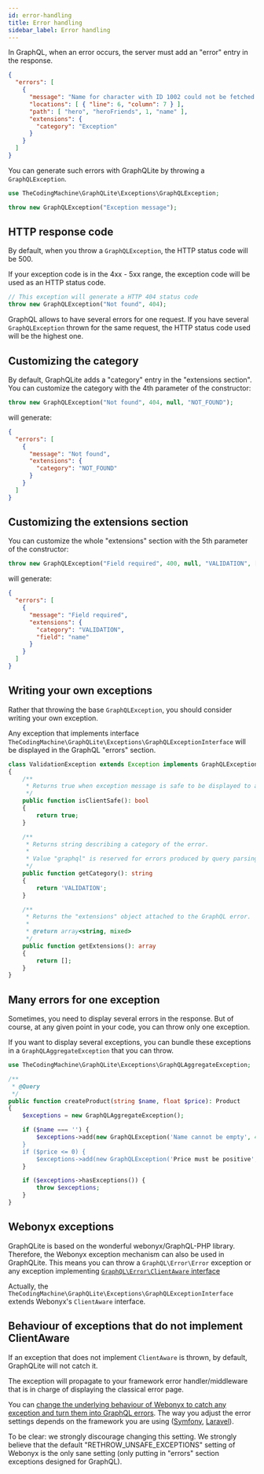```yaml
---
id: error-handling
title: Error handling
sidebar_label: Error handling
---
```


In GraphQL, when an error occurs, the server must add an "error" entry in the response.

```json
{
  "errors": [
    {
      "message": "Name for character with ID 1002 could not be fetched.",
      "locations": [ { "line": 6, "column": 7 } ],
      "path": [ "hero", "heroFriends", 1, "name" ],
      "extensions": {
        "category": "Exception"
      }
    }
  ]
}
```

You can generate such errors with GraphQLite by throwing a `GraphQLException`.

```php
use TheCodingMachine\GraphQLite\Exceptions\GraphQLException;

throw new GraphQLException("Exception message");
```

## HTTP response code

By default, when you throw a `GraphQLException`, the HTTP status code will be 500.

If your exception code is in the 4xx - 5xx range, the exception code will be used as an HTTP status code.

```php
// This exception will generate a HTTP 404 status code
throw new GraphQLException("Not found", 404);
```

<div class="alert alert-info">GraphQL allows to have several errors for one request. If you have several 
<code>GraphQLException</code> thrown for the same request, the HTTP status code used will be the highest one.</div>

## Customizing the category

By default, GraphQLite adds a "category" entry in the "extensions section". You can customize the category with the 
4th parameter of the constructor:

```php
throw new GraphQLException("Not found", 404, null, "NOT_FOUND");
```

will generate:

```json
{
  "errors": [
    {
      "message": "Not found",
      "extensions": {
        "category": "NOT_FOUND"
      }
    }
  ]
}
```

## Customizing the extensions section

You can customize the whole "extensions" section with the 5th parameter of the constructor:

```php
throw new GraphQLException("Field required", 400, null, "VALIDATION", ['field' => 'name']);
```

will generate:

```json
{
  "errors": [
    {
      "message": "Field required",
      "extensions": {
        "category": "VALIDATION",
        "field": "name"
      }
    }
  ]
}
```

## Writing your own exceptions

Rather that throwing the base `GraphQLException`, you should consider writing your own exception.

Any exception that implements interface `TheCodingMachine\GraphQLite\Exceptions\GraphQLExceptionInterface` will be displayed
in the GraphQL "errors" section.

```php
class ValidationException extends Exception implements GraphQLExceptionInterface
{
    /**
     * Returns true when exception message is safe to be displayed to a client.
     */
    public function isClientSafe(): bool
    {
        return true;
    }

    /**
     * Returns string describing a category of the error.
     *
     * Value "graphql" is reserved for errors produced by query parsing or validation, do not use it.
     */
    public function getCategory(): string
    {
        return 'VALIDATION';
    }

    /**
     * Returns the "extensions" object attached to the GraphQL error.
     *
     * @return array<string, mixed>
     */
    public function getExtensions(): array
    {
        return [];
    }
}
```

## Many errors for one exception

Sometimes, you need to display several errors in the response. But of course, at any given point in your code, you can
throw only one exception.

If you want to display several exceptions, you can bundle these exceptions in a `GraphQLAggregateException` that you can
throw.

```php
use TheCodingMachine\GraphQLite\Exceptions\GraphQLAggregateException;

/**
 * @Query
 */
public function createProduct(string $name, float $price): Product
{
    $exceptions = new GraphQLAggregateException();

    if ($name === '') {
        $exceptions->add(new GraphQLException('Name cannot be empty', 400, null, 'VALIDATION));
    }
    if ($price <= 0) {
        $exceptions->add(new GraphQLException('Price must be positive', 400, null, 'VALIDATION));
    }

    if ($exceptions->hasExceptions()) {
        throw $exceptions;
    }
}
```

## Webonyx exceptions

GraphQLite is based on the wonderful webonyx/GraphQL-PHP library. Therefore, the Webonyx exception mechanism can
also be used in GraphQLite. This means you can throw a `GraphQL\Error\Error` exception or any exception implementing
[`GraphQL\Error\ClientAware` interface](http://webonyx.github.io/graphql-php/error-handling/#errors-in-graphql)

Actually, the `TheCodingMachine\GraphQLite\Exceptions\GraphQLExceptionInterface` extends Webonyx's `ClientAware` interface.

## Behaviour of exceptions that do not implement ClientAware

If an exception that does not implement `ClientAware` is thrown, by default, GraphQLite will not catch it.

The exception will propagate to your framework error handler/middleware that is in charge of displaying the classical error page.

You can [change the underlying behaviour of Webonyx to catch any exception and turn them into GraphQL errors](http://webonyx.github.io/graphql-php/error-handling/#debugging-tools).
The way you adjust the error settings depends on the framework you are using ([Symfony](symfony-bundle.md), [Laravel](laravel-package.md)).

<div class="alert alert-info">To be clear: we strongly discourage changing this setting. We strongly believe that the
default "RETHROW_UNSAFE_EXCEPTIONS" setting of Webonyx is the only sane setting (only putting in "errors" section exceptions 
designed for GraphQL).</div>
